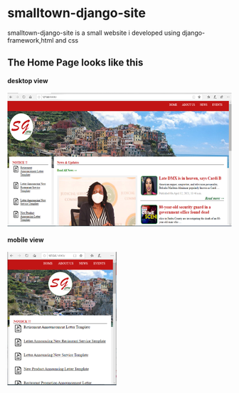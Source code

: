 # smalltown-django-site
smalltown-django-site is a small website i developed using django-framework,html and css
<h2>The Home Page looks like this</h2>
<h4>desktop view</h4>
<img src="sg-desktop.PNG" height="300"/>
<h4>mobile view</h4>
<img src="sg-mobile.PNG" height="300" />
